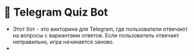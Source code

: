 # 🤖 Telegram Quiz Bot
- Этот бот - это викторина для Telegram, где пользователи отвечают на вопросы с вариантами ответов. Если пользователь отвечает неправильно, игра начинается заново.
- 

